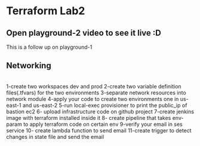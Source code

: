 <h1>Terraform Lab2</h1>

<h2>Open playground-2 video to see it live :D</h2>

This is a follow up on playground-1</br>

<h2>Networking </h2></br>
1-create two workspaces dev and prod
2-create two variable definition files(.tfvars) for the two environments
3-separate network resources into network module
4-apply your code to create two environments one in us-east-1 and us-east-2
5-run local-exec provisioner to print the public_ip of bastion ec2
6- upload infrastructure code on github project
7-create jenkins image with terraform installed inside it
8- create pipeline that takes env-param to apply terraform code on certain env
9-verify your email in ses service
10- create lambda function to send email
11-create trigger to detect changes in state file and send the email